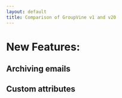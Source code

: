 ```yaml
---
layout: default
title: Comparison of GroupVine v1 and v20
---
```


# New Features:

## Archiving emails
## Custom attributes
